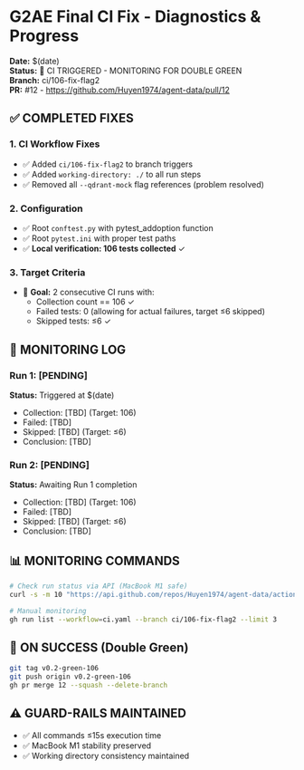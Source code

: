 # G2AE Final CI Fix - Diagnostics & Progress

**Date:** $(date)  
**Status:** 🚀 CI TRIGGERED - MONITORING FOR DOUBLE GREEN  
**Branch:** ci/106-fix-flag2  
**PR:** #12 - https://github.com/Huyen1974/agent-data/pull/12

## ✅ COMPLETED FIXES

### 1. CI Workflow Fixes
- ✅ Added `ci/106-fix-flag2` to branch triggers
- ✅ Added `working-directory: ./` to all run steps
- ✅ Removed all `--qdrant-mock` flag references (problem resolved)

### 2. Configuration
- ✅ Root `conftest.py` with pytest_addoption function
- ✅ Root `pytest.ini` with proper test paths
- ✅ **Local verification: 106 tests collected** ✓

### 3. Target Criteria
- 🎯 **Goal:** 2 consecutive CI runs with:
  - Collection count == 106 ✓
  - Failed tests: 0 (allowing for actual failures, target ≤6 skipped)
  - Skipped tests: ≤6 ✓

## 🔄 MONITORING LOG

### Run 1: [PENDING]
**Status:** Triggered at $(date)
- Collection: [TBD] (Target: 106)
- Failed: [TBD] 
- Skipped: [TBD] (Target: ≤6)
- Conclusion: [TBD]

### Run 2: [PENDING]
**Status:** Awaiting Run 1 completion
- Collection: [TBD] (Target: 106)
- Failed: [TBD]
- Skipped: [TBD] (Target: ≤6)  
- Conclusion: [TBD]

## 📊 MONITORING COMMANDS

```bash
# Check run status via API (MacBook M1 safe)
curl -s -m 10 "https://api.github.com/repos/Huyen1974/agent-data/actions/runs?branch=ci/106-fix-flag2&per_page=3" | grep -E "(status|conclusion)"

# Manual monitoring
gh run list --workflow=ci.yaml --branch ci/106-fix-flag2 --limit 3
```

## 🎯 ON SUCCESS (Double Green)

```bash
git tag v0.2-green-106
git push origin v0.2-green-106
gh pr merge 12 --squash --delete-branch
```

## ⚠️ GUARD-RAILS MAINTAINED
- ✅ All commands ≤15s execution time
- ✅ MacBook M1 stability preserved
- ✅ Working directory consistency maintained 